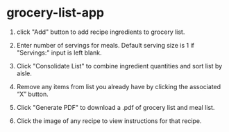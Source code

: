 # grocery-list-app

1. click "Add" button to add recipe ingredients to grocery list.

2. Enter number of servings for meals. Default serving size is 1 if "Servings:" input is left blank.

3. Click "Consolidate List" to combine ingredient quantities and sort list by aisle.

4. Remove any items from list you already have by clicking the associated “X” button.

5. Click "Generate PDF" to download a .pdf of grocery list and meal list.

6. Click the image of any recipe to view instructions for that recipe.
